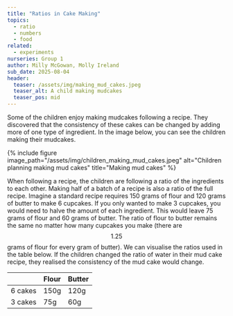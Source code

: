 ```yaml
---
title: "Ratios in Cake Making"
topics:
  - ratio
  - numbers
  - food
related: 
  - experiments
nurseries: Group 1
author: Milly McGowan, Molly Ireland
sub_date: 2025-08-04
header:
  teaser: /assets/img/making_mud_cakes.jpeg
  teaser_alt: A child making mudcakes
  teaser_pos: mid
---
```

Some of the children enjoy making mudcakes following a recipe. They discovered that the consistency of these cakes can be changed by adding more of one type of ingredient. In the image below, you can see the children making their mudcakes. 

{% include figure image_path="/assets/img/children_making_mud_cakes.jpeg" alt="Children planning making mud cakes" title="Making mud cakes" %}

When following a recipe, the children are following a ratio of the ingredients to each other. Making half of a batch of a recipe is also a ratio of the full recipe. Imagine a standard recipe requires 150 grams of flour and 120 grams of butter to make 6 cupcakes. If you only wanted to make 3 cupcakes, you would need to halve the amount of each ingredient. This would leave 75 grams of flour and 60 grams of butter. The ratio of flour to butter remains the same no matter how many cupcakes you make (there are $$1.25$$ grams of flour for every gram of butter). We can visualise the ratios used in the table below. If the children changed the ratio of water in their mud cake recipe, they realised the consistency of the mud cake would change. 

|         | Flour | Butter |
| ------- | ----- |--------|
| 6 cakes | 150g  | 120g   |
| 3 cakes | 75g   | 60g    | 
